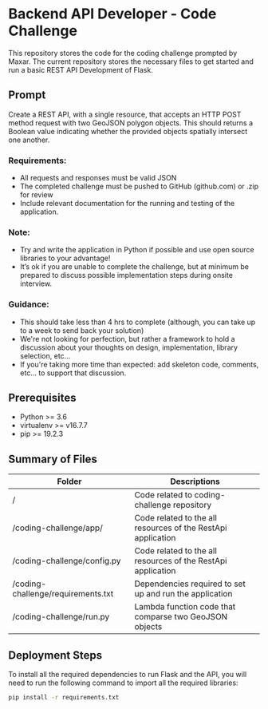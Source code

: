 # Backend API Developer - Code Challenge

This repository stores the code for the coding challenge prompted by Maxar. The current repository stores the necessary files to get started and run a basic REST API Development of Flask. 

## Prompt

Create a REST API, with a single resource, that accepts an HTTP POST method request with two GeoJSON polygon objects.
This should returns a Boolean value indicating whether the provided objects spatially intersect one another.

### Requirements:
- All requests and responses must be valid JSON
- The completed challenge must be pushed to GitHub (github.com) or .zip for review
- Include relevant documentation for the running and testing of the application.

### Note:
- Try and write the application in Python if possible and use open source libraries to your advantage!
- It’s ok if you are unable to complete the challenge, but at minimum be prepared to discuss possible implementation steps during onsite interview.

### Guidance:
- This should take less than 4 hrs to complete (although, you can take up to a week to send back your solution)
- We're not looking for perfection, but rather a framework to hold a discussion about your thoughts on design, implementation, library selection, etc...
- If you're taking more time than expected: add skeleton code, comments, etc... to support that discussion.

## Prerequisites
- Python >= 3.6
- virtualenv >= v16.7.7
- pip >= 19.2.3

## Summary of Files

|Folder|Descriptions|
|---|---|
|/|Code related to coding-challenge repository|
|/coding-challenge/app/|Code related to the all resources of the RestApi application|
|/coding-challenge/config.py|Code related to the all resources of the RestApi application|
|/coding-challenge/requirements.txt|Dependencies required to set up and run the application|
|/coding-challenge/run.py|Lambda function code that comparse two GeoJSON objects|

## Deployment Steps

To install all the required dependencies to run Flask and the API, you will need to run the following command to import all the required libraries:

 ```sh
pip install -r requirements.txt
 ```
